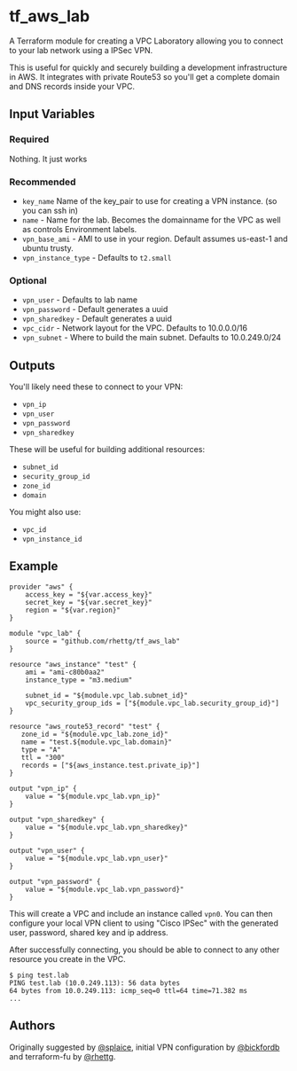 # tf_aws_lab

A Terraform module for creating a VPC Laboratory allowing you to connect to
your lab network using a IPSec VPN.

This is useful for quickly and securely building a development infrastructure
in AWS. It integrates with private Route53 so you'll get a complete domain and
DNS records inside your VPC.

## Input Variables

### Required

  Nothing. It just works

### Recommended

 * `key_name` Name of the key_pair to use for creating a VPN instance. (so you can ssh in)
 * `name` - Name for the lab. Becomes the domainname for the VPC as well as controls Environment labels.
 * `vpn_base_ami` - AMI to use in your region. Default assumes us-east-1 and ubuntu trusty.
 * `vpn_instance_type` - Defaults to `t2.small`

### Optional

 * `vpn_user` - Defaults to lab name
 * `vpn_password` - Default generates a uuid
 * `vpn_sharedkey` - Default generates a uuid
 * `vpc_cidr` - Network layout for the VPC. Defaults to 10.0.0.0/16
 * `vpn_subnet` - Where to build the main subnet. Defaults to 10.0.249.0/24

## Outputs

You'll likely need these to connect to your VPN:

  * `vpn_ip`
  * `vpn_user`
  * `vpn_password`
  * `vpn_sharedkey`

These will be useful for building additional resources:

  * `subnet_id`
  * `security_group_id`
  * `zone_id`
  * `domain`

You might also use:

  * `vpc_id`
  * `vpn_instance_id`


## Example

```
provider "aws" {
    access_key = "${var.access_key}"
    secret_key = "${var.secret_key}"
    region = "${var.region}"
}

module "vpc_lab" {
    source = "github.com/rhettg/tf_aws_lab"
}

resource "aws_instance" "test" {
    ami = "ami-c80b0aa2"
    instance_type = "m3.medium"

    subnet_id = "${module.vpc_lab.subnet_id}"
    vpc_security_group_ids = ["${module.vpc_lab.security_group_id}"]
}

resource "aws_route53_record" "test" {
   zone_id = "${module.vpc_lab.zone_id}"
   name = "test.${module.vpc_lab.domain}"
   type = "A"
   ttl = "300"
   records = ["${aws_instance.test.private_ip}"]
}

output "vpn_ip" {
    value = "${module.vpc_lab.vpn_ip}"
}

output "vpn_sharedkey" {
    value = "${module.vpc_lab.vpn_sharedkey}"
}

output "vpn_user" {
    value = "${module.vpc_lab.vpn_user}"
}

output "vpn_password" {
    value = "${module.vpc_lab.vpn_password}"
}
```

This will create a VPC and include an instance called `vpn0`. You can then configure
your local VPN client to using "Cisco IPSec" with the generated user, password,
shared key and ip address.

After successfully connecting, you should be able to connect to any other
resource you create in the VPC.

    $ ping test.lab
    PING test.lab (10.0.249.113): 56 data bytes
    64 bytes from 10.0.249.113: icmp_seq=0 ttl=64 time=71.382 ms
    ...

## Authors

Originally suggested by [@splaice](https://github.com/splaice), initial VPN
configuration by [@bickfordb](https://github.com/bickfordb) and terraform-fu by
[@rhettg](https://github.com/rhettg).
